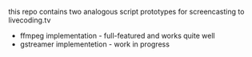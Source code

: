 this repo contains two analogous script prototypes for screencasting to livecoding.tv

  * ffmpeg implementation - full-featured and works quite well
  * gstreamer implementetion - work in progress
